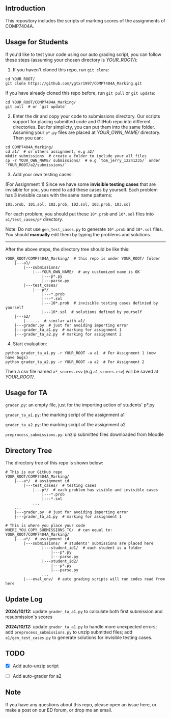 ## Introduction

This repository includes the scripts of marking scores of the assignments of COMP7404A.


## Usage for Students

If you'd like to test your code using our auto grading script, you can follow these steps (assuming your chosen directory is *YOUR_ROOT/*):

1. If you haven't cloned this repo, run `git clone`:
```shell
cd YOUR_ROOT/
git clone https://github.com/ygtxr1997/COMP7404A_Marking.git
```
If you have already cloned this repo before, run `git pull` or `git update`:
```shell
cd YOUR_ROOT/COMP7404A_Marking/
git pull  # or `git update`
```

2. Enter the dir and copy your code to submissions directory.
Our scripts support for placing submitted code and GitHub repo into 
different directories. But for simplicty, you can put them into the
same folder.
Assuming your `p*.py` files are placed at *YOUR_OWN_NAME/* directory.
Then you can:
```shell
cd COMP7404A_Marking/
cd a1/  # or others assignment, e.g a2/
mkdir submissions  # create a folder to include your all files
cp -r YOUR_OWN_NAME/ submissions/  # e.g `tom_jerry_12241235/` under `YOUR_ROOT/a2/submissions/`
```

3. Add your own testing cases:

(For Assignment 1) Since we have some **invisible testing cases** that are invisible for you, you need to add these cases by yourself. Each problem has 3 invisible cases with the same name patterns:
```shell
101.prob, 101.sol, 102.prob, 102.sol, 103.prob, 103.sol
```
For each problem, you should put these `10*.prob` and `10*.sol` files into `a1/test_cases/p*` directory.

Note: Do not use `gen_test_cases.py` to generate `10*.prob` and `10*.sol` files. You should **manually** edit them by typing the problems and solutions.

---

After the above steps, the directory tree should be like this:
```shell
YOUR_ROOT/COMP7404A_Marking/  # this repo is under YOUR_ROOT/ folder
    |---a1/
        |---submissions/
            |---YOUR_OWN_NAME/  # any customized name is OK
                |---p*.py
                |---parse.py
        |---test_cases/
            |---p*/
                |---*.prob
                |---*.sol
                |---10*.prob  # invisible testing cases definied by yourself
                |---10*.sol  # solutions defined by yourself
    |---a2/
        |---...  # similar with a1/
    |---grader.py  # just for avoiding importing error
    |---grader_ta_a1.py  # marking for assignment 1
    |---grader_ta_a2.py  # marking for assignment 2
```

4. Start evaluation:

```shell
python grader_ta_a1.py -r YOUR_ROOT -a a1  # For Assignment 1 (now have bugs)
python grader_ta_a2.py -r YOUR_ROOT -a a2  # For Assignment 2
```

Then a csv file named `a*_scores.csv` (e.g `a1_scores.csv`) will be saved at *YOUR_ROOT/*.


## Usage for TA

`grader.py`: an empty file, just for the importing action of students' p*.py

`grader_ta_a1.py`: the marking script of the assignment a1

`grader_ta_a2.py`: the marking script of the assignment a2

`preprocess_submissions.py`: unzip submitted files downloaded from Moodle


## Directory Tree

The directory tree of this repo is shown below:

```shell
# This is our GitHub repo
YOUR_ROOT/COMP7404A_Marking/
    |---a*/  # assignment id
        |---test_cases/  # testing cases
            |---p*/  # each problem has visible and invisible cases
                |---*.prob
                |---*.sol
            ...
    ...
    |---grader.py  # just for avoiding importing error
    |---grader_ta_a1.py  # marking for assignment 1

# This is where you place your code
WHERE_YOU_COPY_SUBMISSIONS_TO/  # can equal to: YOUR_ROOT/COMP7404A_Marking/
    |---a*/  # assignment id
        |---submissions/  # students' submissions are placed here
                |---student_id1/  # each student is a folder
                    |---p*.py
                    |---parse.py
                |---student_id2/
                    |---p*.py
                    |---parse.py
                ...
        |---eval_env/  # auto grading scripts will run codes read from here
```

## Update Log

**2024/10/12:** update `grader_ta_a1.py` to calculate both first submission and resubmission's scores

**2024/10/12:** update `grader_ta_a1.py` to handle more unexpected errors; 
add `preprocess_submissions.py` to unzip submitted files; add `a1/gen_test_cases.py` to generate solutions for invisible testing cases.

## TODO

- [X] Add auto-unzip script

- [ ] Add auto-grader for a2

## Note

If you have any questions about this repo, please open an issue here,
or make a post on our ED forum, or drop me an email.
